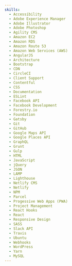 ```yaml
---
skills:
  - Accessibility
  - Adobe Experience Manager
  - Adobe Illustrator
  - Adobe Photoshop
  - Agility CMS
  - Amazon EC2
  - Amazon RDS
  - Amazon Route 53
  - Amazon Web Services (AWS)
  - AngularJS
  - Architecture
  - Bootstrap
  - CDN
  - CircleCI
  - Client Support
  - Contentful
  - CSS
  - Documentation
  - ESLint
  - Facebook API
  - Facebook Development
  - Forestry.io
  - Foundation
  - Gatsby
  - Git
  - GitHub
  - Google Maps API
  - Google Places API
  - GraphQL
  - Grunt
  - Gulp
  - HTML
  - JavaScript
  - jQuery
  - JSON
  - LAMP
  - Lighthouse
  - Netlify CMS
  - Netlify
  - NPM
  - Parcel
  - Progessive Web Apps (PWA)
  - Project Management
  - React Hooks
  - React
  - Responsive Design
  - SASS
  - Slack API
  - Travis
  - Ubuntu
  - Webhooks
  - WordPress
  - Yarn
  - MySQL
---
```

